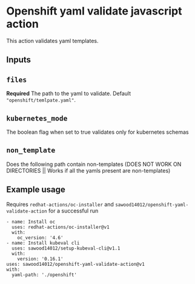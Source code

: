 # Openshift yaml validate javascript action

This action validates yaml templates.

## Inputs

## `files`

**Required** The path to the yaml to validate. Default `"openshift/temlpate.yaml"`.

## `kubernetes_mode`
The boolean flag when set to true validates only for kubernetes schemas

## `non_template`
Does the following path contain non-templates (DOES NOT WORK ON DIRECTORIES || Works if all the yamls present are non-templates)
## Example usage
Requires `redhat-actions/oc-installer` and `sawood14012/openshift-yaml-validate-action` for a successful run
```
- name: Install oc
  uses: redhat-actions/oc-installer@v1
  with:
    oc_version: '4.6'
- name: Install kubeval cli
  uses: sawood14012/setup-kubeval-cli@v1.1
  with:
    version: '0.16.1'
uses: sawood14012/openshift-yaml-validate-action@v1
with:
  yaml-path: './openshift'

```